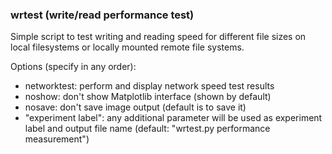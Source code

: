 ﻿### wrtest (write/read performance test)

Simple script to test writing and reading speed for different file sizes on local filesystems or locally mounted remote file systems.

Options (specify in any order):
- networktest: perform and display network speed test results
- noshow: don't show Matplotlib interface (shown by default)
- nosave: don't save image output (default is to save it)
- "experiment label": any additional parameter will be used as experiment label and output file name (default: "wrtest.py performance measurement")
